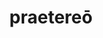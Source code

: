 ---
title: praetereō
meaning: to go past
ch: fifteen
pos: verb
inf: praeterīre
secondppstem: praeterīre
conjugation: irregular
---